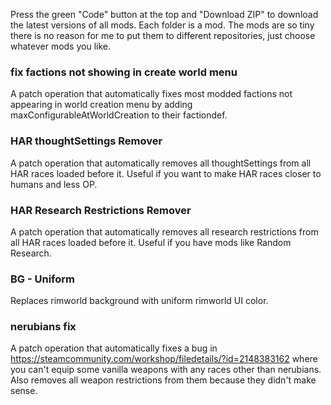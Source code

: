 Press the green "Code" button at the top and "Download ZIP" to download the latest versions of all mods. Each folder is a mod. The mods are so tiny there is no reason for me to put them to different repositories, just choose whatever mods you like.

### fix factions not showing in create world menu 
A patch operation that automatically fixes most modded factions not appearing in world creation menu by adding maxConfigurableAtWorldCreation to their factiondef.


### HAR thoughtSettings Remover
A patch operation that automatically removes all thoughtSettings from all HAR races loaded before it. Useful if you want to make HAR races closer to humans and less OP.


### HAR Research Restrictions Remover
A patch operation that automatically removes all research restrictions from all HAR races loaded before it. Useful if you have mods like Random Research.


### BG - Uniform
Replaces rimworld background with uniform rimworld UI color.


### nerubians fix
A patch operation that automatically fixes a bug in https://steamcommunity.com/workshop/filedetails/?id=2148383162 where you can't equip some vanilla weapons with any races other than nerubians. Also removes all weapon restrictions from them because they didn't make sense.
